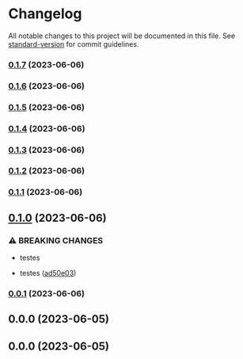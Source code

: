 # Changelog

All notable changes to this project will be documented in this file. See [standard-version](https://github.com/conventional-changelog/standard-version) for commit guidelines.

### [0.1.7](https://github.com/FabianaTavares/curso-docker-devs/compare/v0.1.6...v0.1.7) (2023-06-06)

### [0.1.6](https://github.com/FabianaTavares/curso-docker-devs/compare/v0.1.5...v0.1.6) (2023-06-06)

### [0.1.5](https://github.com/FabianaTavares/curso-docker-devs/compare/v0.1.4...v0.1.5) (2023-06-06)

### [0.1.4](https://github.com/FabianaTavares/curso-docker-devs/compare/v0.1.3...v0.1.4) (2023-06-06)

### [0.1.3](https://github.com/FabianaTavares/curso-docker-devs/compare/v0.1.2...v0.1.3) (2023-06-06)

### [0.1.2](https://github.com/FabianaTavares/curso-docker-devs/compare/v0.1.1...v0.1.2) (2023-06-06)

### [0.1.1](https://github.com/FabianaTavares/curso-docker-devs/compare/v0.1.0...v0.1.1) (2023-06-06)

## [0.1.0](https://github.com/FabianaTavares/curso-docker-devs/compare/v0.0.1...v0.1.0) (2023-06-06)


### ⚠ BREAKING CHANGES

* testes

* testes ([ad50e03](https://github.com/FabianaTavares/curso-docker-devs/commit/ad50e03d16129a0f99b1e00f3adcc98cfd0bd22d))

### [0.0.1](https://github.com/FabianaTavares/curso-docker-devs/compare/v0.0.0...v0.0.1) (2023-06-06)

## 0.0.0 (2023-06-05)

## 0.0.0 (2023-06-05)
